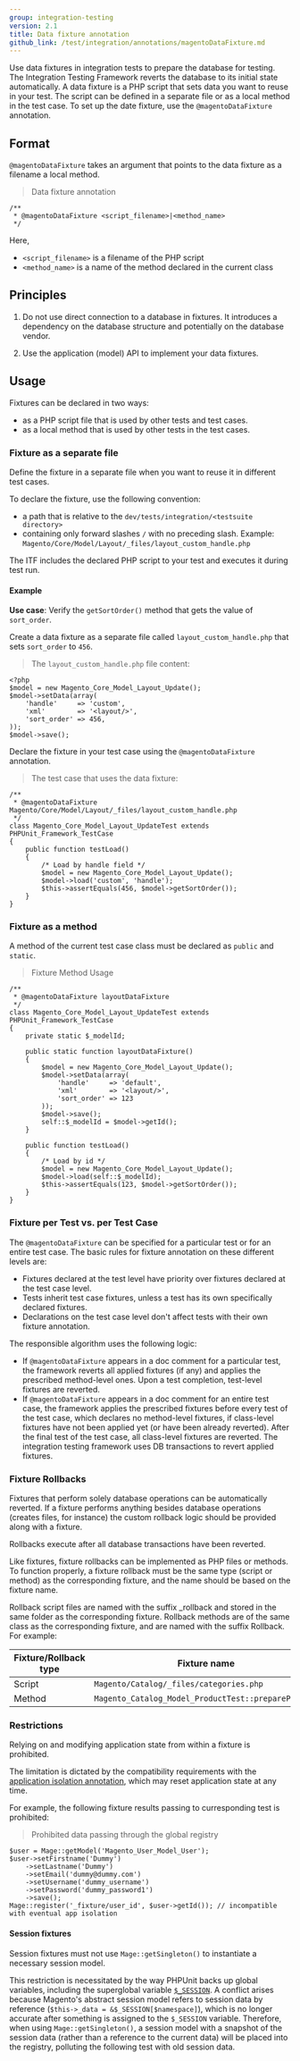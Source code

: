 ```yaml
---
group: integration-testing
version: 2.1
title: Data fixture annotation
github_link: /test/integration/annotations/magentoDataFixture.md
---
```


Use data fixtures in integration tests to prepare the database for testing.
The Integration Testing Framework reverts the database to its initial state automatically.
A data fixture is a PHP script that sets data you want to reuse in your test.
The script can be defined in a separate file or as a local method in the test case.
To set up the date fixture, use the `@magentoDataFixture` annotation.

## Format

`@magentoDataFixture` takes an argument that points to the data fixture as a filename a local method.

> Data fixture annotation

```php?start_inline=1
/**
 * @magentoDataFixture <script_filename>|<method_name>
 */
 ```
 
Here,
 * `<script_filename>` is a filename of the PHP script
 * `<method_name>` is a name of the method declared in the current class
 
## Principles
 
1. Do not use direct connection to a database in fixtures.
It introduces a dependency on the database structure and potentially on the database vendor.

2. Use the application (model) API to implement your data fixtures.
 
## Usage
 
Fixtures can be declared in two ways:

- as a PHP script file that is used by other tests and test cases.
- as a local method that is used by other tests in the test cases.
 
### Fixture as a separate file
 
Define the fixture in a separate file when you want to reuse it in different test cases.
 
To declare the fixture, use the following convention:
* a path that is relative to the `dev/tests/integration/<testsuite directory>`
* containing only forward slashes `/` with no preceding slash. Example: `Magento/Core/Model/Layout/_files/layout_custom_handle.php`

The ITF includes the declared PHP script to your test and executes it during test run.

#### Example

__Use case__: Verify the `getSortOrder()` method that gets the value of `sort_order`.

Create a data fixture as a separate file called `layout_custom_handle.php` that sets `sort_order` to `456`.

> The `layout_custom_handle.php` file content:

```php?start_inline=1
<?php
$model = new Magento_Core_Model_Layout_Update();
$model->setData(array(
    'handle'     => 'custom',
    'xml'        => '<layout/>',
    'sort_order' => 456,
));
$model->save();
```

Declare the fixture in your test case using the `@magentoDataFixture` annotation.

> The test case that uses the data fixture:

```php?start_inline=1
/**
 * @magentoDataFixture Magento/Core/Model/Layout/_files/layout_custom_handle.php
 */
class Magento_Core_Model_Layout_UpdateTest extends PHPUnit_Framework_TestCase
{
    public function testLoad()
    {
        /* Load by handle field */
        $model = new Magento_Core_Model_Layout_Update();
        $model->load('custom', 'handle');
        $this->assertEquals(456, $model->getSortOrder());
    }
}
```

### Fixture as a method

A method of the current test case class must be declared as `public` and `static`.

> Fixture Method Usage

```php?start_inline=1
/**
 * @magentoDataFixture layoutDataFixture
 */
class Magento_Core_Model_Layout_UpdateTest extends PHPUnit_Framework_TestCase
{
    private static $_modelId;
 
    public static function layoutDataFixture()
    {
        $model = new Magento_Core_Model_Layout_Update();
        $model->setData(array(
            'handle'     => 'default',
            'xml'        => '<layout/>',
            'sort_order' => 123
        ));
        $model->save();
        self::$_modelId = $model->getId();
    }
 
    public function testLoad()
    {
        /* Load by id */
        $model = new Magento_Core_Model_Layout_Update();
        $model->load(self::$_modelId);
        $this->assertEquals(123, $model->getSortOrder());
    }
}
```

### Fixture per Test vs. per Test Case

The `@magentoDataFixture` can be specified for a particular test or for an entire test case.
The basic rules for fixture annotation on these different levels are:

- Fixtures declared at the test level have priority over fixtures declared at the test case level.
- Tests inherit test case fixtures, unless a test has its own specifically declared fixtures.
- Declarations on the test case level don't affect tests with their own fixture annotation.

The responsible algorithm uses the following logic:

- If `@magentoDataFixture` appears in a doc comment for a particular test, the framework reverts all applied fixtures (if any) and applies the prescribed method-level ones. Upon a test completion, test-level fixtures are reverted.
- If `@magentoDataFixture` appears in a doc comment for an entire test case, the framework applies the prescribed fixtures before every test of the test case, which declares no method-level fixtures, if class-level fixtures have not been applied yet (or have been already reverted). After the final test of the test case, all class-level fixtures are reverted.
The integration testing framework uses DB transactions to revert applied fixtures.

### Fixture Rollbacks

Fixtures that perform solely database operations can be automatically reverted.
If a fixture performs anything besides database operations (creates files, for instance) the custom rollback logic should be provided along with a fixture.

Rollbacks execute after all database transactions have been reverted.

Like fixtures, fixture rollbacks can be implemented as PHP files or methods.
To function properly, a fixture rollback must be the same type (script or method) as the corresponding fixture, and the name should be based on the fixture name.

Rollback script files are named with the suffix _rollback and stored in the same folder as the corresponding fixture.
Rollback methods are of the same class as the corresponding fixture, and are named with the suffix Rollback.
For example:

Fixture/Rollback type|Fixture name|Rollback name
---|---|---
Script|`Magento/Catalog/_files/categories.php`|`Magento/Catalog/_files/categories_rollback.php`
Method|`Magento_Catalog_Model_ProductTest::prepareProduct`|`Magento_Catalog_Model_ProductTest::prepareProductRollback`

### Restrictions

Relying on and modifying application state from within a fixture is prohibited.

The limitation is dictated by the compatibility requirements with the [application isolation annotation][magentoAppIsolation], which may reset application state at any time.

For example, the following fixture results passing to curresponding test is prohibited:

> Prohibited data passing through the global registry

```php?start_inline=1
$user = Mage::getModel('Magento_User_Model_User');
$user->setFirstname('Dummy')
    ->setLastname('Dummy')
    ->setEmail('dummy@dummy.com')
    ->setUsername('dummy_username')
    ->setPassword('dummy_password1')
    ->save();
Mage::register('_fixture/user_id', $user->getId()); // incompatible with eventual app isolation
```

#### Session fixtures

Session fixtures must not use `Mage::getSingleton()` to instantiate a necessary session model.

This restriction is necessitated by the way PHPUnit backs up global variables, including the superglobal variable [`$_SESSION`].
A conflict arises because Magento's abstract session model refers to session data by reference (`$this->_data = &$_SESSION[$namespace]`), which is no longer accurate after something is assigned to the `$_SESSION` variable.
Therefore, when using `Mage::getSingleton()`, a session model with a snapshot of the session data (rather than a reference to the current data) will be placed into the registry, polluting the following test with old session data.

<!-- Link definitions -->

[magentoAppIsolation]: magentoAppIsolation.html
[`$_SESSION`]: http://us3.php.net/manual/en/reserved.variables.session.php
